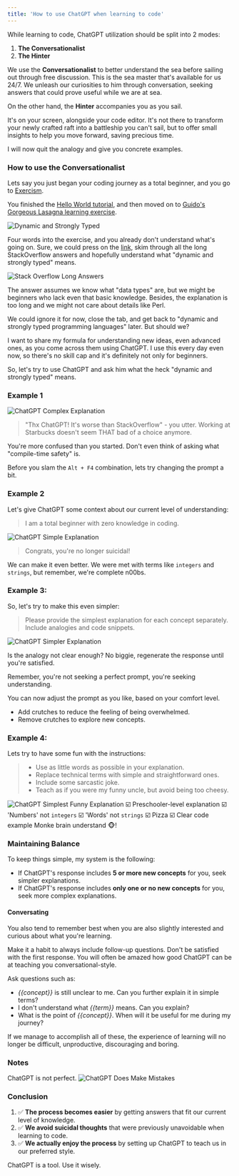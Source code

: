 ```yaml
---
title: 'How to use ChatGPT when learning to code'
---
```

While learning to code, ChatGPT utilization should be split into 2 modes:

1. **The Conversationalist**
2. **The Hinter**

We use the **Conversationalist** to better understand the sea before sailing out through free discussion. 
This is the sea master that's available for us 24/7. We unleash our curiosities to him through conversation, seeking answers that could prove useful while we are at sea.

On the other hand, the **Hinter** accompanies you as you sail.

It's on your screen, alongside your code editor. It's not there to transform your newly crafted raft into a battleship you can't sail, but to offer small insights to help you move forward, saving precious time.

I will now quit the analogy and give you concrete examples.

### How to use the Conversationalist
Lets say you just began your coding journey as a total beginner, and you go to [Exercism](https://exercism.org/tracks/python/exercises). 

You finished the [Hello World tutorial](https://exercism.org/tracks/python/exercises/hello-world), and then moved on to [Guido's Gorgeous Lasagna learning exercise](https://exercism.org/tracks/python/exercises/guidos-gorgeous-lasagna).

![Dynamic and Strongly Typed](../../assets/exercism-introduction-dynamic-and-strongly-typed.png)

Four words into the exercise, and you already don't understand what's going on. Sure, we could press on the [link](https://stackoverflow.com/questions/11328920/is-python-strongly-typed), skim through all the long StackOverflow answers and hopefully understand what "dynamic and strongly typed" means. 

![Stack Overflow Long Answers](../../assets/stack-overflow-long-answer.png)

The answer assumes we know what "data types" are, but we might be beginners who lack even that basic knowledge. Besides, the explanation is too long and we might not care about details like Perl. 

We could ignore it for now, close the tab, and get back to "dynamic and strongly typed programming languages" later. But should we?

I want to share my formula for understanding new ideas, even advanced ones, as you come across them using ChatGPT. I use this every day even now, so there's no skill cap and it's definitely not only for beginners.

So, let's try to use ChatGPT and ask him what the heck "dynamic and strongly typed" means.
### Example 1
![ChatGPT Complex Explanation](../../assets/chatgpt-complex-explanation.png)
> "Thx ChatGPT! It's worse than StackOverflow" - you utter. Working at Starbucks doesn't seem THAT bad of a choice anymore.

You're more confused than you started. Don't even think of asking what "compile-time safety" is.

Before you slam the `Alt + F4` combination, lets try changing the prompt a bit. 

### Example 2
Let's give ChatGPT some context about our current level of understanding:

> I am a total beginner with zero knowledge in coding.

![ChatGPT Simple Explanation](../../assets/chatgpt-simple-explanation.png)
> Congrats, you're no longer suicidal! 

We can make it even better. We were met with terms like `integers` and `strings`, but remember, we're complete n00bs.

### Example 3:
So, let's try to make this even simpler:

> Please provide the simplest explanation for each concept separately. Include analogies and code snippets.

![ChatGPT Simpler Explanation](../../assets/chatgpt-simpler-explanation.png)

Is the analogy not clear enough? No biggie, regenerate the response until you're satisfied. 

Remember, you're not seeking a perfect prompt, you're seeking understanding. 

You can now adjust the prompt as you like, based on your comfort level.
- Add crutches to reduce the feeling of being overwhelmed.
- Remove crutches to explore new concepts. 

### Example 4:
Lets try to have some fun with the instructions:

> - Use as little words as possible in your explanation.
> - Replace technical terms with simple and straightforward ones.
> - Include some sarcastic joke.
> - Teach as if you were my funny uncle, but avoid being too cheesy.

![ChatGPT Simplest Funny Explanation](../../assets/chatgpt-simplest-funny-explanation.png)
☑️ Preschooler-level explanation
☑️ 'Numbers' not `integers`
☑️ 'Words' not `strings`
☑️ Pizza
☑️ Clear code example
Monke brain understand 🐵!

### Maintaining Balance
To keep things simple, my system is the following:
- If ChatGPT's response includes **5 or more new concepts** for you, seek simpler explanations.
- If ChatGPT's response includes **only one or no new concepts** for you, seek more complex explanations.

#### Conversating
You also tend to remember best when you are also slightly interested and curious about what you're learning.

Make it a habit to always include follow-up questions. Don't be satisfied with the first response. You will often be amazed how good ChatGPT can be at teaching you conversational-style.

Ask questions such as:
- *{{concept}}* is still unclear to me. Can you further explain it in simple terms?
- I don't understand what *{{term}}* means. Can you explain?
- What is the point of *{{concept}}*. When will it be useful for me during my journey?

If we manage to accomplish all of these, the experience of learning will no longer be difficult, unproductive, discouraging and boring.

### Notes
ChatGPT is not perfect.
![ChatGPT Does Make Mistakes](../../assets/chatgpt-mistakes.png)


### Conclusion
1. ✅ **The process becomes easier** by getting answers that fit our current level of knowledge.
2. ✅ **We avoid suicidal thoughts** that were previously unavoidable when learning to code.
3. ✅ **We actually enjoy the process** by setting up ChatGPT to teach us in our preferred style.

ChatGPT is a tool. Use it wisely.
